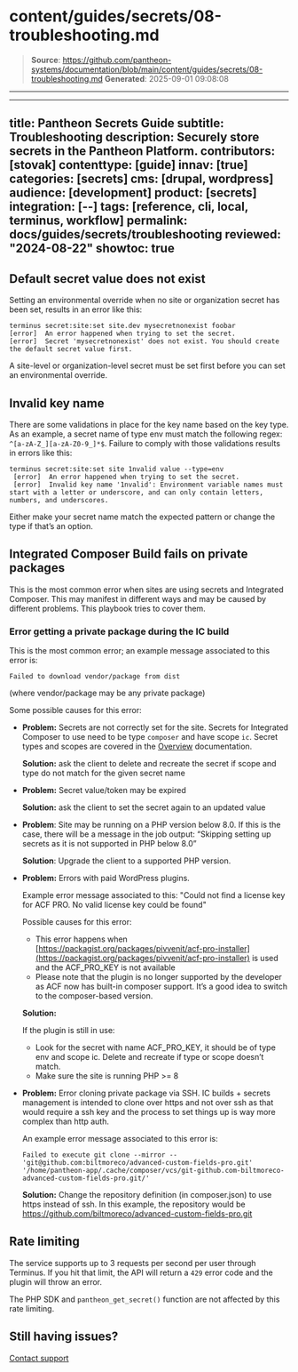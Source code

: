 # content/guides/secrets/08-troubleshooting.md

> **Source**: https://github.com/pantheon-systems/documentation/blob/main/content/guides/secrets/08-troubleshooting.md
> **Generated**: 2025-09-01 09:08:08

---

---
title: Pantheon Secrets Guide
subtitle: Troubleshooting
description: Securely store secrets in the Pantheon Platform.
contributors: [stovak]
contenttype: [guide]
innav: [true]
categories: [secrets]
cms: [drupal, wordpress]
audience: [development]
product: [secrets]
integration: [--]
tags: [reference, cli, local, terminus, workflow]
permalink: docs/guides/secrets/troubleshooting
reviewed: "2024-08-22"
showtoc: true
---

## Default secret value does not exist
Setting an environmental override when no site or organization secret has been set, results in an error like this:

```
terminus secret:site:set site.dev mysecretnonexist foobar
[error]  An error happened when trying to set the secret.
[error]  Secret 'mysecretnonexist' does not exist. You should create the default secret value first.
```

A site-level or organization-level secret must be set first before you can set an environmental override.

## Invalid key name
There are some validations in place for the key name based on the key type. As an example, a secret name of type env must match the following regex: `^[a-zA-Z_][a-zA-Z0-9_]*$`. Failure to comply with those validations results in errors like this:

```
terminus secret:site:set site 1nvalid value --type=env
 [error]  An error happened when trying to set the secret.
 [error]  Invalid key name '1nvalid': Environment variable names must start with a letter or underscore, and can only contain letters, numbers, and underscores.
```

Either make your secret name match the expected pattern or change the type if that’s an option.

## Integrated Composer Build fails on private packages

This is the most common error when sites are using secrets and Integrated Composer. This may manifest in different ways and may be caused by different problems. This playbook tries to cover them.

### Error getting a private package during the IC build

This is the most common error; an example message associated to this error is:

```
Failed to download vendor/package from dist
```
(where vendor/package may be any private package)

Some possible causes for this error:

- **Problem:** Secrets are not correctly set for the site. Secrets for Integrated Composer to use need to be type `composer` and have scope `ic`. Secret types and scopes are covered in the [Overview](/guides/secrets/overview) documentation.

  **Solution:** ask the client to delete and recreate the secret if scope and type do not match for the given secret name

- **Problem:** Secret value/token may be expired

  **Solution:** ask the client to set the secret again to an updated value

- **Problem**: Site may be running on a PHP version below 8.0. If this is the case, there will be a message in the job output: “Skipping setting up secrets as it is not supported in PHP below 8.0”

  **Solution**: Upgrade the client to a supported PHP version.

- **Problem:** Errors with paid WordPress plugins.

  Example error message associated to this:
  "Could not find a license key for ACF PRO. No valid license key could be found"

  Possible causes for this error:

  - This error happens when [https://packagist.org/packages/pivvenit/acf-pro-installer](https://packagist.org/packages/pivvenit/acf-pro-installer) is used and the ACF_PRO_KEY is not available
  - Please note that the plugin is no longer supported by the developer as ACF now has built-in composer support. It’s a good idea to switch to the composer-based version.

  **Solution:**

  If the plugin is still in use:
  - Look for the secret with name ACF_PRO_KEY, it should be of type env and scope ic. Delete and recreate if type or scope doesn’t match.
  - Make sure the site is running PHP >= 8

- **Problem:** Error cloning private package via SSH. IC builds + secrets management is intended to clone over https and not over ssh as that would require a ssh key and the process to set things up is way more complex than http auth.

  An example error message associated to this error is:

  ```
  Failed to execute git clone --mirror -- 'git@github.com:biltmoreco/advanced-custom-fields-pro.git' '/home/pantheon-app/.cache/composer/vcs/git-github.com-biltmoreco-advanced-custom-fields-pro.git/'
  ```

  **Solution:** Change the repository definition (in composer.json) to use https instead of ssh. In this example, the repository would be https://github.com/biltmoreco/advanced-custom-fields-pro.git


## Rate limiting
The service supports up to 3 requests per second per user through Terminus. If you hit that limit, the API will return a `429` error code and the plugin will throw an error.

The PHP SDK and `pantheon_get_secret()` function are not affected by this rate limiting.

## Still having issues?

[Contact support](/guides/support/contact-support/)
